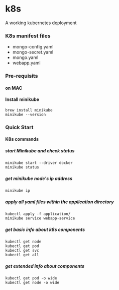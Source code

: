 # k8s
A working kubernetes deployment

### K8s manifest files 
* mongo-config.yaml
* mongo-secret.yaml
* mongo.yaml
* webapp.yaml

### Pre-requisits
#### on MAC
#### Install minikube
    brew install minikube
    minikube --version

### Quick Start
#### K8s commands

##### start Minikube and check status
    minikube start --driver docker 
    minikube status

##### get minikube node's ip address
    minikube ip

##### apply all yaml files within the application directory
    kubectl apply -f application/
    minikube service webapp-service

##### get basic info about k8s components
    kubectl get node
    kubectl get pod
    kubectl get svc
    kubectl get all

##### get extended info about components
    kubectl get pod -o wide
    kubectl get node -o wide
